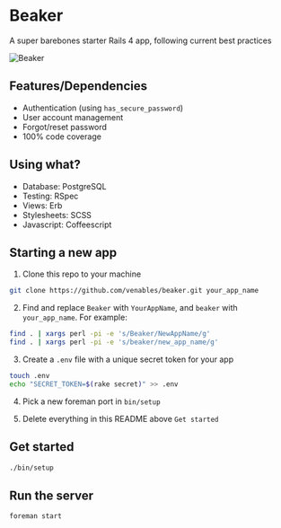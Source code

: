 Beaker
=====

A super barebones starter Rails 4 app, following current best practices

![Beaker](http://f.cl.ly/items/3G0Q3j3U1j462X1M2E0r/beaker.jpg)

Features/Dependencies
---------------------

* Authentication (using `has_secure_password`)
* User account management
* Forgot/reset password
* 100% code coverage

Using what?
-----------

* Database: PostgreSQL
* Testing: RSpec
* Views: Erb
* Stylesheets: SCSS
* Javascript: Coffeescript

Starting a new app
------------------

1. Clone this repo to your machine

  ```bash
  git clone https://github.com/venables/beaker.git your_app_name
  ```

2. Find and replace `Beaker` with `YourAppName`, and `beaker` with `your_app_name`. For example:

  ```bash
  find . | xargs perl -pi -e 's/Beaker/NewAppName/g'
  find . | xargs perl -pi -e 's/beaker/new_app_name/g'
  ```

3. Create a `.env` file with a unique secret token for your app

  ```bash
  touch .env
  echo "SECRET_TOKEN=$(rake secret)" >> .env
  ```

4. Pick a new foreman port in `bin/setup`

5. Delete everything in this README above `Get started`

Get started
-----------

```bash
./bin/setup
```

Run the server
--------------

```bash
foreman start
```
